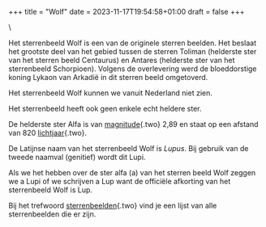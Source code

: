 +++
title = "Wolf"
date = 2023-11-17T19:54:58+01:00
draft = false
+++

\

Het sterrenbeeld Wolf is een van de originele sterren beelden. Het
beslaat het grootste deel van het gebied tussen de sterren Toliman
(helderste ster van het sterren beeld Centaurus) en Antares (helderste
ster van het sterrenbeeld Schorpioen). Volgens de overlevering werd de
bloeddorstige koning Lykaon van Arkadië in dit sterren beeld omgetoverd.

Het sterrenbeeld Wolf kunnen we vanuit Nederland niet zien.

Het sterrenbeeld heeft ook geen enkele echt heldere ster.

De helderste ster Alfa is van [magnitude](magnitud.html){.two} 2,89 en
staat op een afstand van 820 [lichtjaar](lichtjaa.html){.two}.

De Latijnse naam van het sterrenbeeld Wolf is *Lupus*. Bij gebruik van
de tweede naamval (genitief) wordt dit Lupi.

Als we het hebben over de ster alfa (a) van het sterren beeld Wolf
zeggen we a Lupi of we schrijven a Lup want de officiële afkorting van
het sterrenbeeld Wolf is Lup.

Bij het trefwoord [sterrenbeelden](sterrenb.html){.two} vind je een
lijst van alle sterrenbeelden die er zijn.
